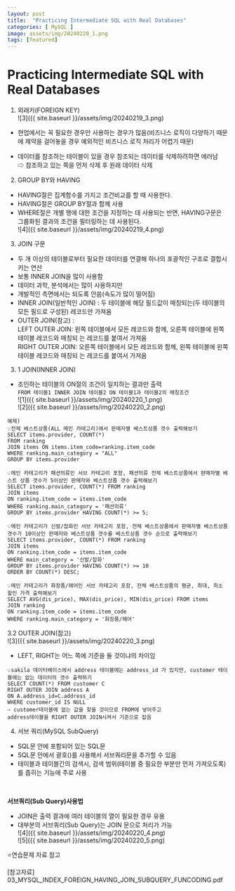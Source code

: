 ```yaml
---
layout: post
title:  "Practicing Intermediate SQL with Real Databases"
categories: [ MySQL ]
image: assets/img/20240220_1.png
tags: [featured]
---
```

  
# Practicing Intermediate SQL with Real Databases  
  
1. 외래키(FOREIGN KEY)  
![3]({{ site.baseurl }}/assets/img/20240219_3.png)  
- 현업에서는 꼭 필요한 경우만 사용하는 경우가 많음(비즈니스 로직이 다양하기 때문에 제약을 걸어놓을 경우 예외적인 비즈니스 로직 처리가 어렵기 때문)  
  
- 데이터를 참조하는 테이블이 있을 경우 참조되는 데이터를 삭제하려하면 에러남  
⇨ 참조하고 있는 쪽을 먼저 삭제 후 원래 데이터 삭제  
  
2. GROUP BY와 HAVING  
- HAVING절은 집계함수를 가지고 조건비교를 할 때 사용한다.  
- HAVING절은 GROUP BY절과 함께 사용  
- WHERE절은 개별 행에 대한 조건을 지정하는 데 사용되는 반면, HAVING구문은 그룹화된 결과의 조건을 필터링하는 데 사용된다.  
![4]({{ site.baseurl }}/assets/img/20240219_4.png)  
  
3. JOIN 구문  
- 두 개 이상의 테이블로부터 필요한 데이터를 연결해 하나의 포괄적인 구조로 결합시키는 연산  
- 보통 INNER JOIN을 많이 사용함  
- 데이터 과학, 분석에서는 많이 사용하지만   
- 개발적인 측면에서는 되도록 안씀(속도가 많이 떨어짐)  
- INNER JOIN(일반적인 JOIN) : 두 테이블에 해당 필드값이 매칭되는(두 테이블의 모든 필드로 구성된) 레코드만 가져옴  
- OUTER JOIN(참고) :   
LEFT OUTER JOIN: 왼쪽 테이블에서 모든 레코드와 함께, 오른쪽 테이블에 왼쪽 테이블 레코드와 매칭되 는 레코드를 붙여서 가져옴   
RIGHT OUTER JOIN: 오른쪽 테이블에서 모든 레코드와 함께, 왼쪽 테이블에 왼쪽 테이블 레코드와 매칭되 는 레코드를 붙여서 가져옴   
  
3. 1 JOIN(INNER JOIN)  
- 조인하는 테이블의 ON절의 조건이 일치하는 결과만 출력  
`FROM 테이블1 INNER JOIN 테이블2 ON 테이블1과 테이블2의 매칭조건`  
![1]({{ site.baseurl }}/assets/img/20240220_1.png)  
![2]({{ site.baseurl }}/assets/img/20240220_2.png)
  
~~~  
예제)  
💡전체 베스트상품(ALL 메인 카테고리)에서 판매자별 베스트상품 갯수 출력해보기   
SELECT items.provider, COUNT(*)  
FROM ranking  
JOIN items ON items.item_code=ranking.item_code  
WHERE ranking.main_category = "ALL"  
GROUP BY items.provider  
  
💡메인 카테고리가 패션의류인 서브 카테고리 포함, 패션의류 전체 베스트상품에서 판매자별 베스트 상품 갯수가 5이상인 판매자와 베스트상품 갯수 출력해보기   
SELECT items.provider, COUNT(*) FROM ranking   
JOIN items  
ON ranking.item_code = items.item_code  
WHERE ranking.main_category = '패션의류'  
GROUP BY items.provider HAVING COUNT(*) >= 5;  
  
💡메인 카테고리가 신발/잡화인 서브 카테고리 포함, 전체 베스트상품에서 판매자별 베스트상품 갯수가 10이상인 판매자와 베스트상품 갯수를 베스트상품 갯수 순으로 출력해보기   
SELECT items.provider, COUNT(*) FROM ranking  
JOIN items  
ON ranking.item_code = items.item_code  
WHERE main_category = '신발/잡화'  
GROUP BY items.provider HAVING COUNT(*) >= 10  
ORDER BY COUNT(*) DESC;  
   
💡메인 카테고리가 화장품/헤어인 서브 카테고리 포함, 전체 베스트상품의 평균, 최대, 최소 할인 가격 출력해보기   
SELECT AVG(dis_price), MAX(dis_price), MIN(dis_price) FROM items  
JOIN ranking  
ON ranking.item_code = items.item_code  
WHERE ranking.main_category = '화장품/헤어'  
~~~  
  
3.2 OUTER JOIN(참고)  
![3]({{ site.baseurl }}/assets/img/20240220_3.png)  
- LEFT, RIGHT는 어느 쪽에 기준을 둘 것이냐의 차이임
   
~~~  
💡sakila 데이터베이스에서 address 테이블에는 address_id 가 있지만, customer 테이블에는 없는 데이터의 갯수 출력하기   
SELECT COUNT(*) FROM customer C  
RIGHT OUTER JOIN address A  
ON A.address_id=C.address_id  
WHERE customer_id IS NULL  
⇨ customer테이블에 없는 값을 찾을 것이므로 FROM에 넣어주고   
address테이블을 RIGHT OUTER JOIN시켜서 기준으로 잡음  
~~~  
  
4. 서브 쿼리(MySQL SubQuery)  
- SQL문 안에 포함되어 있는 SQL문  
- SQL문 안에서 괄호()를 사용해서 서브쿼리문을 추가할 수 있음  
- 테이블과 테이블간의 검색시, 검색 범위(테이블 중 필요한 부분만 먼저 가져오도록)를 좁히는 기능에 주로 사용

<br>

**서브쿼리(Sub Query)사용법**  
- JOIN은 출력 결과에 여러 테이블의 열이 필요한 경우 유용  
- 대부분의 서브쿼리(Sub Query)는 JOIN 문으로 처리가 가능  
![4]({{ site.baseurl }}/assets/img/20240220_4.png)  
![5]({{ site.baseurl }}/assets/img/20240220_5.png)  
  
⭐️연습문제 자료 참고  
  
[참고자료] 03_MYSQL_INDEX_FOREIGN_HAVING_JOIN_SUBQUERY_FUNCODING.pdf  
